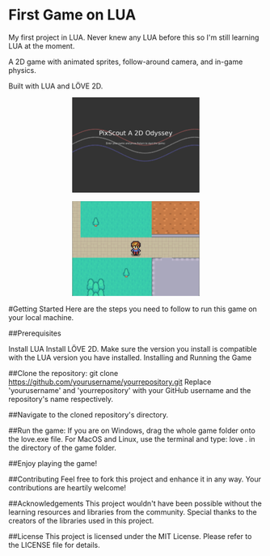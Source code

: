 # First Game on LUA
My first project in LUA. Never knew any LUA before this so I'm still learning LUA at the moment.

A 2D game with animated sprites, follow-around camera, and in-game physics.

Built with LUA and LÖVE 2D.

<p align="center">
  <img src="images/readme_img_0.png" alt="Screenshot 1" width="50%" height="50%">
</p>

<p align="center">
  <img src="images/readme_img_1.png" alt="Screenshot 2" width="50%" height="50%">
</p>

#Getting Started
Here are the steps you need to follow to run this game on your local machine.

##Prerequisites

Install LUA
Install LÖVE 2D. Make sure the version you install is compatible with the LUA version you have installed.
Installing and Running the Game

##Clone the repository:
git clone https://github.com/yourusername/yourrepository.git
Replace 'yourusername' and 'yourrepository' with your GitHub username and the repository's name respectively.

##Navigate 
to the cloned repository's directory.

##Run the game:
If you are on Windows, drag the whole game folder onto the love.exe file.
For MacOS and Linux, use the terminal and type:
love .
in the directory of the game folder.

##Enjoy playing the game!

##Contributing
Feel free to fork this project and enhance it in any way. Your contributions are heartily welcome!

##Acknowledgements
This project wouldn't have been possible without the learning resources and libraries from the community. Special thanks to the creators of the libraries used in this project.

##License
This project is licensed under the MIT License. Please refer to the LICENSE file for details.

